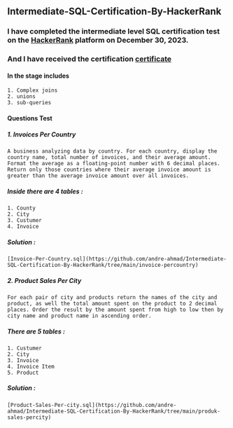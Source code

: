 ## Intermediate-SQL-Certification-By-HackerRank

### I have completed the intermediate level SQL certification test on the [HackerRank](https://www.hackerrank.com/) platform on December 30, 2023.
### And I have received the certification [certificate](https://www.hackerrank.com/certificates/7834f38fe31b)

#### In the stage includes
    1. Complex joins 
    2. unions
    3. sub-queries

#### Questions Test

##### 1. Invoices Per Country
    A business analyzing data by country. For each country, display the country name, total number of invoices, and their average amount. Format the average as a floating-point number with 6 decimal places. Return only those countries where their average invoice amount is greater than the average invoice amount over all invoices.
##### Inside there are 4 tables :
    1. County
    2. City
    3. Custumer
    4. Invoice
##### Solution :
    [Invoice-Per-Country.sql](https://github.com/andre-ahmad/Intermediate-SQL-Certification-By-HackerRank/tree/main/invoice-percountry)

##### 2. Product Sales Per City
    For each pair of city and products return the names of the city and product, as well the total amount spent on the product to 2 decimal places. Order the result by the amount spent from high to low then by city name and product name in ascending order.
##### There are 5 tables :
    1. Custumer
    2. City
    3. Invoice
    4. Invoice Item
    5. Product
##### Solution :
    [Product-Sales-Per-city.sql](https://github.com/andre-ahmad/Intermediate-SQL-Certification-By-HackerRank/tree/main/produk-sales-percity)
